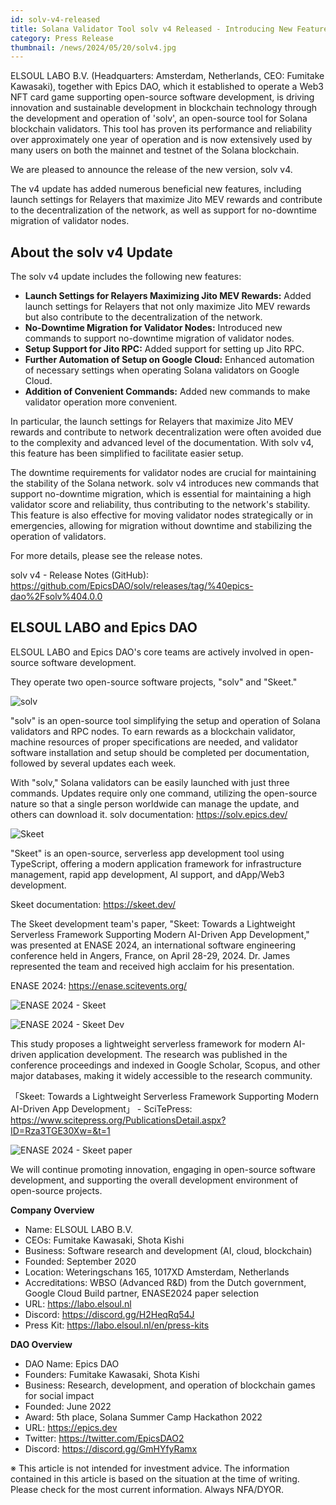 ```yaml
---
id: solv-v4-released
title: Solana Validator Tool solv v4 Released - Introducing New Features Including Jito MEV Reward Maximization Relayers and No-Downtime Migration
category: Press Release
thumbnail: /news/2024/05/20/solv4.jpg
---
```


ELSOUL LABO B.V. (Headquarters: Amsterdam, Netherlands, CEO: Fumitake Kawasaki),
together with Epics DAO, which it established to operate a Web3 NFT card game
supporting open-source software development, is driving innovation and
sustainable development in blockchain technology through the development and
operation of 'solv', an open-source tool for Solana blockchain validators. This
tool has proven its performance and reliability over approximately one year of
operation and is now extensively used by many users on both the mainnet and
testnet of the Solana blockchain.

We are pleased to announce the release of the new version, solv v4.

The v4 update has added numerous beneficial new features, including launch
settings for Relayers that maximize Jito MEV rewards and contribute to the
decentralization of the network, as well as support for no-downtime migration of
validator nodes.

## About the solv v4 Update

The solv v4 update includes the following new features:

- **Launch Settings for Relayers Maximizing Jito MEV Rewards:** Added launch
  settings for Relayers that not only maximize Jito MEV rewards but also
  contribute to the decentralization of the network.
- **No-Downtime Migration for Validator Nodes:** Introduced new commands to
  support no-downtime migration of validator nodes.
- **Setup Support for Jito RPC:** Added support for setting up Jito RPC.
- **Further Automation of Setup on Google Cloud:** Enhanced automation of
  necessary settings when operating Solana validators on Google Cloud.
- **Addition of Convenient Commands:** Added new commands to make validator
  operation more convenient.

In particular, the launch settings for Relayers that maximize Jito MEV rewards
and contribute to network decentralization were often avoided due to the
complexity and advanced level of the documentation. With solv v4, this feature
has been simplified to facilitate easier setup.

The downtime requirements for validator nodes are crucial for maintaining the
stability of the Solana network. solv v4 introduces new commands that support
no-downtime migration, which is essential for maintaining a high validator score
and reliability, thus contributing to the network's stability. This feature is
also effective for moving validator nodes strategically or in emergencies,
allowing for migration without downtime and stabilizing the operation of
validators.

For more details, please see the release notes.

solv v4 - Release Notes (GitHub):
https://github.com/EpicsDAO/solv/releases/tag/%40epics-dao%2Fsolv%404.0.0

## ELSOUL LABO and Epics DAO

ELSOUL LABO and Epics DAO's core teams are actively involved in open-source
software development.

They operate two open-source software projects, "solv" and "Skeet."

![solv](/news/2024/03/12/solvEN.jpg)

"solv" is an open-source tool simplifying the setup and operation of Solana
validators and RPC nodes. To earn rewards as a blockchain validator, machine
resources of proper specifications are needed, and validator software
installation and setup should be completed per documentation, followed by
several updates each week.

With "solv," Solana validators can be easily launched with just three commands.
Updates require only one command, utilizing the open-source nature so that a
single person worldwide can manage the update, and others can download it. solv
documentation: https://solv.epics.dev/

![Skeet](/news/2024/03/12/SkeetV2EN.jpg)

"Skeet" is an open-source, serverless app development tool using TypeScript,
offering a modern application framework for infrastructure management, rapid app
development, AI support, and dApp/Web3 development.

Skeet documentation: https://skeet.dev/

The Skeet development team's paper, "Skeet: Towards a Lightweight Serverless
Framework Supporting Modern AI-Driven App Development," was presented at ENASE
2024, an international software engineering conference held in Angers, France,
on April 28-29, 2024. Dr. James represented the team and received high acclaim
for his presentation.

ENASE 2024: https://enase.scitevents.org/

![ENASE 2024 - Skeet](/news/2024/05/10/SkeetENASE2024ResearchPaperPublished.jpg)

![ENASE 2024 - Skeet Dev](/news/2024/05/02/ENASEelsoulTeam.jpg)

This study proposes a lightweight serverless framework for modern AI-driven
application development. The research was published in the conference
proceedings and indexed in Google Scholar, Scopus, and other major databases,
making it widely accessible to the research community.

「Skeet: Towards a Lightweight Serverless Framework Supporting Modern AI-Driven
App Development」 - SciTePress:
https://www.scitepress.org/PublicationsDetail.aspx?ID=Rza3TGE30Xw=&t=1

![ENASE 2024 - Skeet paper](/news/2024/04/24/ENASE2024AfterTheConference.jpg)

We will continue promoting innovation, engaging in open-source software
development, and supporting the overall development environment of open-source
projects.

**Company Overview**

- Name: ELSOUL LABO B.V.
- CEOs: Fumitake Kawasaki, Shota Kishi
- Business: Software research and development (AI, cloud, blockchain)
- Founded: September 2020
- Location: Weteringschans 165, 1017XD Amsterdam, Netherlands
- Accreditations: WBSO (Advanced R&D) from the Dutch government, Google Cloud
  Build partner, ENASE2024 paper selection
- URL: https://labo.elsoul.nl
- Discord: https://discord.gg/H2HeqRq54J
- Press Kit: https://labo.elsoul.nl/en/press-kits

**DAO Overview**

- DAO Name: Epics DAO
- Founders: Fumitake Kawasaki, Shota Kishi
- Business: Research, development, and operation of blockchain games for social
  impact
- Founded: June 2022
- Award: 5th place, Solana Summer Camp Hackathon 2022
- URL: https://epics.dev
- Twitter: https://twitter.com/EpicsDAO2
- Discord: https://discord.gg/GmHYfyRamx

※ This article is not intended for investment advice. The information contained
in this article is based on the situation at the time of writing. Please check
for the most current information. Always NFA/DYOR.
